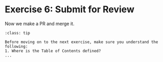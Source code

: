 # Exercise 6: Submit for Review

Now we make a PR and merge it.


```{admonition} Check your understanding
:class: tip

Before moving on to the next exercise, make sure you understand the following:
1. Where is the Table of Contents defined?
...
```

